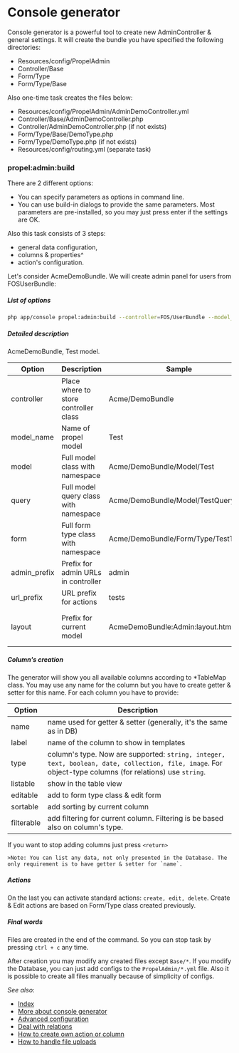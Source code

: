 Console generator
===============

Console generator is a powerful tool to create new AdminController & general settings. It will create the bundle you have specified the following directories:

- Resources/config/PropelAdmin
- Controller/Base
- Form/Type
- Form/Type/Base

Also one-time task creates the files below:

- Resources/config/PropelAdmin/AdminDemoController.yml
- Controller/Base/AdminDemoController.php
- Controller/AdminDemoController.php (if not exists)
- Form/Type/Base/DemoType.php
- Form/Type/DemoType.php (if not exists)
- Resources/config/routing.yml (separate task)


### propel:admin:build

There are 2 different options: 

* You can specify parameters as options in command line.
* You can use build-in dialogs to provide the same parameters. Most parameters are pre-installed, so you may just press enter if the settings are OK.

Also this task consists of 3 steps:

* general data configuration,
* columns & properties^
* action's configuration.

Let's consider AcmeDemoBundle. We will create admin panel for users from FOSUserBundle:

##### List of options
```bash
php app/console propel:admin:build --controller=FOS/UserBundle --model_name=User --model=FOS/UserBundle/Propel/User --query=FOS/UserBundle/Propel/UserQuery --form=Acme/DemoBundle/Form/Type/UserType --admin_prefix=admin --url_prefix=users --layout=AcmeDemoBundle:Admin:layout.html.twig
```

##### Detailed description

AcmeDemoBundle, Test model.

Option | Description | Sample | Default 
--- | --- | --- | ---
controller | Place where to store controller class | Acme/DemoBundle | not specified
model\_name | Name of propel model | Test | not specified
model | Full model class with namespace | Acme/DemoBundle/Model/Test | based on model\_name
query | Full model query class with namespace | Acme/DemoBundle/Model/TestQuery | based on model
form | Full form type class with namespace | Acme/DemoBundle/Form/Type/TestType | based on model
admin\_prefix | Prefix for admin URLs in controller | admin | admin
url\_prefix | URL prefix for actions | tests | not specified
layout | Prefix for current model | AcmeDemoBundle:Admin:layout.html.twig | based on controller + Admin folder + layout.html.twig

##### Column's creation

The generator will show you all available columns according to \*TableMap class. You may use any name for the column but you have to create getter & setter for this name. For each column you have to provide:

Option | Description
--- | ---
name | name used for getter & setter (generally, it's the same as in DB)
label | name of the column to show in templates
type | column's type. Now are supported: `string, integer, text, boolean, date, collection, file, image`. For object-type columns (for relations) use `string`.
listable | show in the table view
editable | add to form type class & edit form
sortable | add sorting by current column
filterable | add filtering for current column. Filtering is be based also on column's type.

If you want to stop adding columns just press `<return>`

    >Note: You can list any data, not only presented in the Database. The only requirement is to have getter & setter for `name`.

##### Actions

On the last you can activate standard actions: `create, edit, delete`. Create & Edit actions are based on Form/Type class created previously.

##### Final words

Files are created in the end of the command. So you can stop task by pressing `ctrl + c` any time.

After creation you may modify any created files except `Base/*`. If you modify the Database, you can just add configs to the `PropelAdmin/*.yml` file. Also it is possible to create all files manually because of simplicity of configs.

*See also*:
- [Index](index.md)
- [More about console generator](generator.md)
- [Advanced configuration](configure.md)
- [Deal with relations](relations.md)
- [How to create own action or column](builders.md)
- [How to handle file uploads](upload.md)
